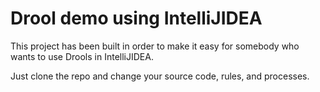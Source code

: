 # Drool demo using IntelliJIDEA

This project has been built in order to make it easy for somebody who wants to use Drools in IntelliJIDEA.

Just clone the repo and change your source code, rules, and processes.
